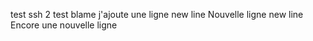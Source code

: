 test ssh 2
test blame
j'ajoute une ligne
new line
Nouvelle ligne
new line
Encore une nouvelle ligne

